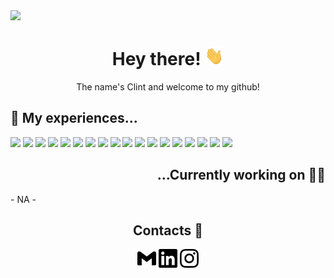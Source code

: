 <!-- intro -->
<img src="https://github.com/ClintGalvez/ClintGalvez/blob/main/assets/banner.gif" />

<h1 align='center'> Hey there! <img src="https://github.com/ClintGalvez/ClintGalvez/blob/main/assets/wave.gif" width="30px" height="30px" />  </h1> 
<p align='center'> The name's Clint and welcome to my github! </p>

<!-- skills & experience -->
## 🔧 My experiences...
![](https://img.shields.io/badge/Editor-Visual_Studio-informational?style=for-the-badge&logo=visual-studio&logoColor=white&labelColor=000000&color=f0eff4)
![](https://img.shields.io/badge/Editor-Visual_Studio_Code-informational?style=for-the-badge&logo=visual-studio-code&logoColor=white&labelColor=000000&color=f0eff4)
![](https://img.shields.io/badge/Editor-IntelliJ_IDEA-informational?style=for-the-badge&logo=intellij-idea&logoColor=white&labelColor=000000&color=f0eff4)
![](https://img.shields.io/badge/Engine-GameMaker_Studio_2-informational?style=for-the-badge&logo=oyo&logoColor=white&labelColor=000000&color=f0eff4)
![](https://img.shields.io/badge/Engine-Godot-informational?style=for-the-badge&logo=godot-engine&logoColor=white&labelColor=000000&color=f0eff4)
![](https://img.shields.io/badge/Engine-Unity-informational?style=for-the-badge&logo=unity&logoColor=white&labelColor=000000&color=f0eff4)
![](https://img.shields.io/badge/Engine-Unreal-informational?style=for-the-badge&logo=unreal-engine&logoColor=white&labelColor=000000&color=f0eff4)
![](https://img.shields.io/badge/Code-C-informational?style=for-the-badge&logo=c&logoColor=white&labelColor=000000&color=f0eff4)
![](https://img.shields.io/badge/Code-C++-informational?style=for-the-badge&logo=c%2B%2B&logoColor=white&labelColor=000000&color=f0eff4)
![](https://img.shields.io/badge/Code-C%23-informational?style=for-the-badge&logo=c-sharp&logoColor=white&labelColor=000000&color=f0eff4)
![](https://img.shields.io/badge/Code-Python-informational?style=for-the-badge&logo=python&logoColor=white&labelColor=000000&color=f0eff4)
![](https://img.shields.io/badge/Code-Java-informational?style=for-the-badge&logo=java&logoColor=white&labelColor=000000&color=f0eff4)
![](https://img.shields.io/badge/Code-JavaScript-informational?style=for-the-badge&logo=javascript&logoColor=white&labelColor=000000&color=f0eff4)
![](https://img.shields.io/badge/Code-Arduino-informational?style=for-the-badge&logo=arduino&logoColor=white&labelColor=000000&color=f0eff4)
![](https://img.shields.io/badge/VM-VirtualBox-informational?style=for-the-badge&logo=virtualbox&logoColor=white&labelColor=000000&color=f0eff4)
![](https://img.shields.io/badge/OS-Linux-informational?style=for-the-badge&logo=linux&logoColor=white&labelColor=000000&color=f0eff4)
![](https://img.shields.io/badge/OS-Ubuntu-informational?style=for-the-badge&logo=ubuntu&logoColor=white&labelColor=000000&color=f0eff4)
![](https://img.shields.io/badge/Shell-Bash-informational?style=for-the-badge&logo=gnu-bash&logoColor=white&labelColor=000000&color=f0eff4)

<!-- currently working on -->
<h2 align='right'> ...Currently working on 🔬🧪 </h1>

<p>
- NA -
</p>

<!-- contacts -->
<h2 align='center'> Contacts 📱 </h1>

<p align='center'>
<a href="mailto:clint.career@gmail.com"><img src="https://github.com/ClintGalvez/ClintGalvez/blob/main/assets/gmail.svg" width="30px" height="30px"></a>
<a href="https://www.linkedin.com/in/clint-galvez/"><img src="https://github.com/ClintGalvez/ClintGalvez/blob/main/assets/linkedin.svg" width="30px" height="30px"></a>
<a href="https://www.instagram.com/crosoar.clint/"><img src="https://github.com/ClintGalvez/ClintGalvez/blob/main/assets/instagram.svg" width="30px" height="30px"></a>
</p>
<!-- Personal Website: clintgalvez.com -->
